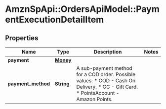 # AmznSpApi::OrdersApiModel::PaymentExecutionDetailItem

## Properties
Name | Type | Description | Notes
------------ | ------------- | ------------- | -------------
**payment** | [**Money**](Money.md) |  | 
**payment_method** | **String** | A sub-payment method for a COD order.  Possible values:  * COD - Cash On Delivery.  * GC - Gift Card.  * PointsAccount - Amazon Points. | 


